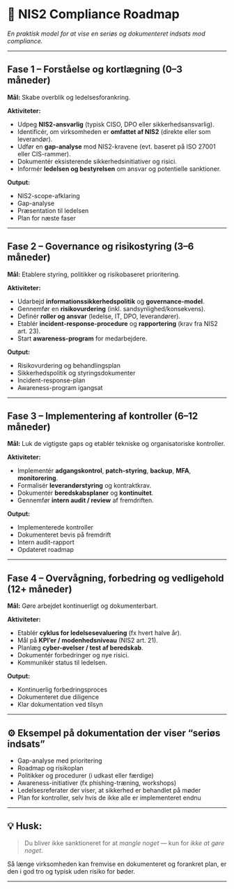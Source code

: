 # 🧭 NIS2 Compliance Roadmap

*En praktisk model for at vise en seriøs og dokumenteret indsats mod compliance.*

---

## **Fase 1 – Forståelse og kortlægning (0–3 måneder)**

**Mål:** Skabe overblik og ledelsesforankring.

**Aktiviteter:**

* Udpeg **NIS2-ansvarlig** (typisk CISO, DPO eller sikkerhedsansvarlig).
* Identificér, om virksomheden er **omfattet af NIS2** (direkte eller som leverandør).
* Udfør en **gap-analyse** mod NIS2-kravene (evt. baseret på ISO 27001 eller CIS-rammer).
* Dokumentér eksisterende sikkerhedsinitiativer og risici.
* Informér **ledelsen og bestyrelsen** om ansvar og potentielle sanktioner.

**Output:**

* NIS2-scope-afklaring
* Gap-analyse
* Præsentation til ledelsen
* Plan for næste faser

---

## **Fase 2 – Governance og risikostyring (3–6 måneder)**

**Mål:** Etablere styring, politikker og risikobaseret prioritering.

**Aktiviteter:**

* Udarbejd **informationssikkerhedspolitik** og **governance-model**.
* Gennemfør en **risikovurdering** (inkl. sandsynlighed/konsekvens).
* Definér **roller og ansvar** (ledelse, IT, DPO, leverandører).
* Etablér **incident-response-procedure** og **rapportering** (krav fra NIS2 art. 23).
* Start **awareness-program** for medarbejdere.

**Output:**

* Risikovurdering og behandlingsplan
* Sikkerhedspolitik og styringsdokumenter
* Incident-response-plan
* Awareness-program igangsat

---

## **Fase 3 – Implementering af kontroller (6–12 måneder)**

**Mål:** Luk de vigtigste gaps og etablér tekniske og organisatoriske kontroller.

**Aktiviteter:**

* Implementér **adgangskontrol**, **patch-styring**, **backup**, **MFA**, **monitorering**.
* Formalisér **leverandørstyring** og kontraktkrav.
* Dokumentér **beredskabsplaner** og **kontinuitet**.
* Gennemfør **intern audit / review** af fremdriften.

**Output:**

* Implementerede kontroller
* Dokumenteret bevis på fremdrift
* Intern audit-rapport
* Opdateret roadmap

---

## **Fase 4 – Overvågning, forbedring og vedligehold (12+ måneder)**

**Mål:** Gøre arbejdet kontinuerligt og dokumenterbart.

**Aktiviteter:**

* Etablér **cyklus for ledelsesevaluering** (fx hvert halve år).
* Mål på **KPI’er / modenhedsniveau** (NIS2 art. 21).
* Planlæg **cyber-øvelser / test af beredskab**.
* Dokumentér forbedringer og nye risici.
* Kommunikér status til ledelsen.

**Output:**

* Kontinuerlig forbedringsproces
* Dokumenteret due diligence
* Klar dokumentation ved tilsyn

---

## ⚙️ Eksempel på dokumentation der viser “seriøs indsats”

* Gap-analyse med prioritering
* Roadmap og risikoplan
* Politikker og procedurer (i udkast eller færdige)
* Awareness-initiativer (fx phishing-træning, workshops)
* Ledelsesreferater der viser, at sikkerhed er behandlet på møder
* Plan for kontroller, selv hvis de ikke alle er implementeret endnu

---

## 💡 Husk:

> Du bliver ikke sanktioneret for at *mangle noget* — kun for *ikke at gøre noget*.

Så længe virksomheden kan fremvise en dokumenteret og forankret plan, er den i god tro og typisk uden risiko for bøder.

---